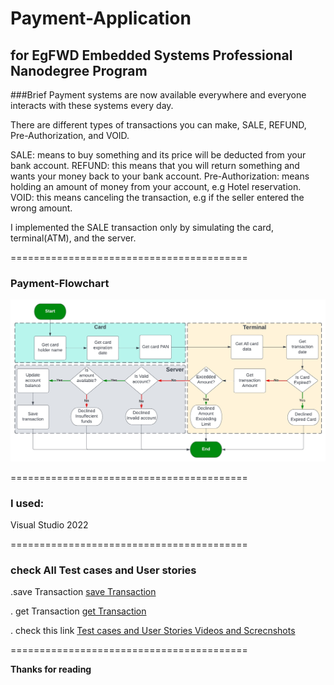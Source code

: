 # Payment-Application
## for EgFWD Embedded Systems Professional Nanodegree Program

###Brief
Payment systems are now available everywhere and everyone interacts with these systems every day.

There are different types of transactions you can make, SALE, REFUND, Pre-Authorization, and VOID.

SALE: means to buy something and its price will be deducted from your bank account. REFUND: this means
that you will return something and wants your money back to your bank account. 
Pre-Authorization: means holding an amount of money from your account, e.g Hotel reservation.
VOID: this means canceling the transaction, e.g if the seller entered the wrong amount.

I implemented the SALE transaction only by simulating the card, terminal(ATM), and the server.

=========================================

### Payment-Flowchart

![Payment-Flowchart](payment-flowchart.jpeg)

=========================================

### I used:
Visual Studio 2022

=========================================

### check All Test cases and User stories
.save Transaction [save Transaction](https://drive.google.com/file/d/13oLxCimxeJ4byWeqIyEM5DLC0ylEgL0w/view?usp=sharing)

. get Transaction [get Transaction](https://drive.google.com/file/d/1JRkEi-uD0hpI2KCBzWKUFnMcJDVNjaGD/view?usp=sharing)

. check this link [Test cases and User Stories Videos and Screcnshots](https://drive.google.com/file/d/13LKguFEIPbjhAk6VQztwpHfZXzvjqHfI/view?usp=sharing)

=========================================

**Thanks for reading**
